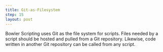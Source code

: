 ```yaml
---
title: Git-as-Filesystem
step: 15
layout: post
---
```


Bowler Scripting uses Git as the file system for scripts. Files needed by a script should be hosted and pulled from a Git repository. Likewise, code written in another Git repository can be called from any script. 

<script src="https://gist.github.com/madhephaestus/4139e25c910b93e82732.js"></script>
